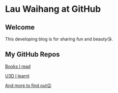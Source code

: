 # Lau Waihang at GitHub
## Welcome
This developing blog is for sharing fun and beauty:kissing_heart:. 
## My GitHub Repos
[Books I read](https://github.com/888yzbt888/books)

[U3D I learnt](https://github.com/888yzbt888/Unity3D-RPG-Develop-Diary)

[And more to find out:wink:](https://github.com/888yzbt888)
